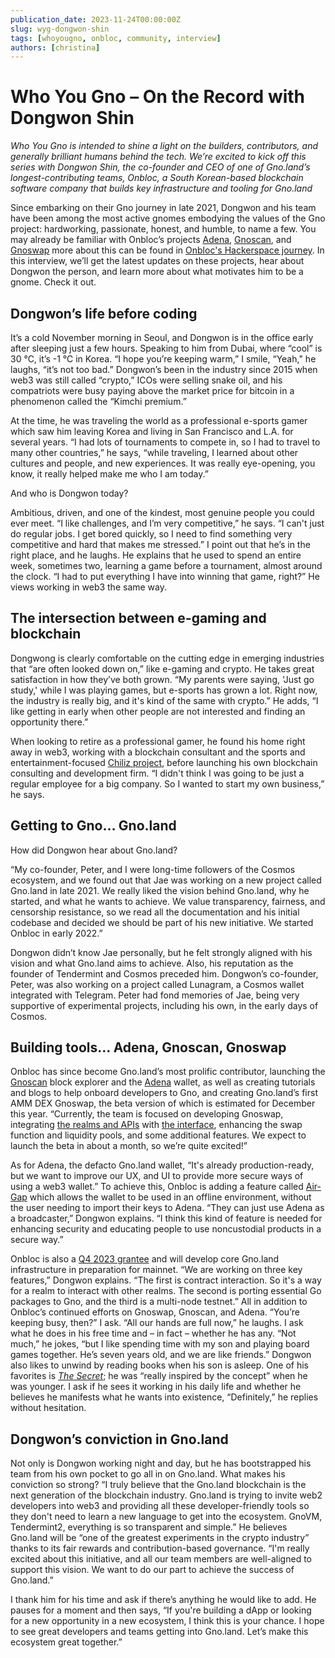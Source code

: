 ```yaml
---
publication_date: 2023-11-24T00:00:00Z
slug: wyg-dongwon-shin
tags: [whoyougno, onbloc, community, interview]
authors: [christina]
---
```


# Who You Gno – On the Record with Dongwon Shin
*Who You Gno is intended to shine a light on the builders, contributors, and generally brilliant humans behind the tech. We’re excited to kick off this series with Dongwon Shin, the co-founder and CEO of one of Gno.land’s longest-contributing teams, Onbloc, a South Korean-based blockchain software company that builds key infrastructure and tooling for Gno.land*

Since embarking on their Gno journey in late 2021, Dongwon and his team have been among the most active gnomes embodying the values of the Gno project: hardworking, passionate, honest, and humble, to name a few. You may already be familiar with Onbloc’s projects [Adena](https://adena.app/), [Gnoscan](https://gnoscan.io/), and [Gnoswap](https://github.com/gnoswap-labs) more about this can be found in [Onbloc's Hackerspace journey](https://github.com/gnolang/hackerspace/issues/29). In this interview, we’ll get the latest updates on these projects, hear about Dongwon the person, and learn more about what motivates him to be a gnome. Check it out.

## Dongwon’s life before coding
It’s a cold November morning in Seoul, and Dongwon is in the office early after sleeping just a few hours. Speaking to him from Dubai, where “cool” is 30 ℃, it’s -1 ℃ in Korea. “I hope you’re keeping warm,” I smile, “Yeah," he laughs, “it’s not too bad.” Dongwon’s been in the industry since 2015 when web3 was still called “crypto,” ICOs were selling snake oil, and his compatriots were busy paying above the market price for bitcoin in a phenomenon called the “Kimchi premium.”

At the time, he was traveling the world as a professional e-sports gamer which saw him leaving Korea and living in San Francisco and L.A. for several years. “I had lots of tournaments to compete in, so I had to travel to many other countries,” he says, “while traveling, I learned about other cultures and people, and new experiences. It was really eye-opening, you know, it really helped make me who I am today.”

And who is Dongwon today? 

Ambitious, driven, and one of the kindest, most genuine people you could ever meet. “I like challenges, and I’m very competitive,” he says. “I can't just do regular jobs. I get bored quickly, so I need to find something very competitive and hard that makes me stressed.” I point out that he’s in the right place, and he laughs. He explains that he used to spend an entire week, sometimes two, learning a game before a tournament, almost around the clock. “I had to put everything I have into winning that game, right?” He views working in web3 the same way.

## The intersection between e-gaming and blockchain
Dongwong is clearly comfortable on the cutting edge in emerging industries that “are often looked down on,” like e-gaming and crypto. He takes great satisfaction in how they’ve both grown. “My parents were saying, 'Just go study,' while I was playing games, but e-sports has grown a lot. Right now, the industry is really big, and it's kind of the same with crypto.” He adds, “I like getting in early when other people are not interested and finding an opportunity there.”

When looking to retire as a professional gamer, he found his home right away in web3, working with a blockchain consultant and the sports and entertainment-focused [Chiliz project](https://www.chiliz.com/), before launching his own blockchain consulting and development firm. “I didn't think I was going to be just a regular employee for a big company. So I wanted to start my own business,” he says.

## Getting to Gno… Gno.land
How did Dongwon hear about Gno.land? 

“My co-founder, Peter, and I were long-time followers of the Cosmos ecosystem, and we found out that Jae was working on a new project called Gno.land in late 2021. We really liked the vision behind Gno.land, why he started, and what he wants to achieve. We value transparency, fairness, and censorship resistance, so we read all the documentation and his initial codebase and decided we should be part of his new initiative. We started Onbloc in early 2022.”

Dongwon didn’t know Jae personally, but he felt strongly aligned with his vision and what Gno.land aims to achieve. Also, his reputation as the founder of Tendermint and Cosmos preceded him. Dongwon’s co-founder, Peter, was also working on a project called Lunagram, a Cosmos wallet integrated with Telegram. Peter had fond memories of Jae, being very supportive of experimental projects, including his own, in the early days of Cosmos.

## Building tools… Adena, Gnoscan, Gnoswap
Onbloc has since become Gno.land’s most prolific contributor, launching the [Gnoscan](https://gnoscan.io/) block explorer and the [Adena](https://adena.app/) wallet, as well as creating tutorials and blogs to help onboard developers to Gno, and creating Gno.land’s first AMM DEX Gnoswap, the beta version of which is estimated for December this year. “Currently, the team is focused on developing Gnoswap, integrating [the realms and APIs](https://github.com/gnoswap-labs/gnoswap) with [the interface](https://github.com/gnoswap-labs/gnoswap-interface), enhancing the swap function and liquidity pools, and some additional features. We expect to launch the beta in about a month, so we’re quite excited!”

As for Adena, the defacto Gno.land wallet, “It's already production-ready, but we want to improve our UX, and UI to provide more secure ways of using a web3 wallet.” To achieve this, Onbloc is adding a feature called [Air-Gap](https://en.wikipedia.org/wiki/Air_gap_(networking)) which allows the wallet to be used in an offline environment, without the user needing to import their keys to Adena. “They can just use Adena as a broadcaster,” Dongwon explains. “I think this kind of feature is needed for enhancing security and educating people to use noncustodial products in a secure way.”

Onbloc is also a [Q4 2023 grantee](https://test3.gno.land/r/gnoland/blog:p/funding-program-23q3) and will develop core Gno.land infrastructure in preparation for mainnet. “We are working on three key features,” Dongwon explains. “The first is contract interaction. So it's a way for a realm to interact with other realms. The second is porting essential Go packages to Gno, and the third is a multi-node testnet.” All in addition to Onbloc’s continued efforts on Gnoswap, Gnoscan, and Adena. “You’re keeping busy, then?” I ask. “All our hands are full now,” he laughs.
I ask what he does in his free time and – in fact – whether he has any. “Not much,” he jokes, “but I like spending time with my son and playing board games together. He’s seven years old, and we are like friends.” Dongwon also likes to unwind by reading books when his son is asleep. One of his favorites is [*The Secret*](https://en.wikipedia.org/wiki/The_Secret_(Byrne_book)); he was “really inspired by the concept” when he was younger. I ask if he sees it working in his daily life and whether he believes he manifests what he wants into existence, “Definitely,” he replies without hesitation.

## Dongwon’s conviction in Gno.land
Not only is Dongwon working night and day, but he has bootstrapped his team from his own pocket to go all in on Gno.land. What makes his conviction so strong? “I truly believe that the Gno.land blockchain is the next generation of the blockchain industry. Gno.land is trying to invite web2 developers into web3 and providing all these developer-friendly tools so they don't need to learn a new language to get into the ecosystem. GnoVM, Tendermint2, everything is so transparent and simple.”
He believes Gno.land will be “one of the greatest experiments in the crypto industry” thanks to its fair rewards and contribution-based governance. “I'm really excited about this initiative, and all our team members are well-aligned to support this vision. We want to do our part to achieve the success of Gno.land.”

I thank him for his time and ask if there’s anything he would like to add. He pauses for a moment and then says, “If you're building a dApp or looking for a new opportunity in a new ecosystem, I think this is your chance. I hope to see great developers and teams getting into Gno.land. Let’s make this ecosystem great together.”
